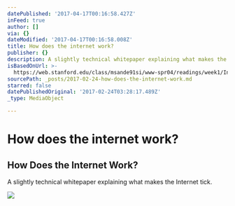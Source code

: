 ```yaml
---
datePublished: '2017-04-17T00:16:58.427Z'
inFeed: true
author: []
via: {}
dateModified: '2017-04-17T00:16:58.008Z'
title: How does the internet work?
publisher: {}
description: A slightly technical whitepaper explaining what makes the Internet tick.
isBasedOnUrl: >-
  https://web.stanford.edu/class/msande91si/www-spr04/readings/week1/InternetWhitepaper.htm
sourcePath: _posts/2017-02-24-how-does-the-internet-work.md
starred: false
datePublishedOriginal: '2017-02-24T03:28:17.489Z'
_type: MediaObject

---
```

# How does the internet work?

<article style=""><h1>How Does the Internet Work?</h1><p>A slightly technical whitepaper explaining what makes the Internet tick.</p><img src="https://web.stanford.edu/class/msande91si/www-spr04/readings/week1/InternetWhitepaper_files/ruswp_diag5.gif" /></article>
